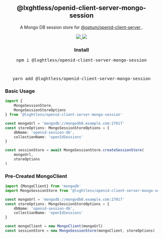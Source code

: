 <h2 align="center">@lxghtless/openid-client-server-mongo-session</h2>

<p align="center">
    A Mongo DB session store for 
	<a href="https://www.npmjs.com/package/@optum/openid-client-server">
		@optum/openid-client-server
	</a>.
</p>

<p align="center">
	<a href="https://www.typescriptlang.org/">
		<img src="https://aleen42.github.io/badges/src/typescript.svg" />
	</a>
	<a href="https://eslint.org/">
		<img src="https://aleen42.github.io/badges/src/eslint.svg" />
	</a>
</p>

<p align="center">
  <h3 align="center">Install</h3>
</p>

<pre align="center">npm i @lxghtless/openid-client-server-mongo-session</pre>

<br />

<pre align="center">yarn add @lxghtless/openid-client-server-mongo-session</pre>

### Basic Usage

```ts
import {
    MongoSessionStore,
    MongoSessionStoreOptions
} from '@lxghtless/openid-client-server-mongo-session'

const mongoUrl = 'mongodb://mongodb0.example.com:27017'
const storeOptions: MongoSessionStoreOptions = {
    dbName: 'openid-session-db',
    collectionName: 'openIdSessions'
}

const sessionStore = await MongoSessionStore.createSessionStore(
    mongoUrl,
    storeOptions
)
```

### Pre-Created MongoClient

```ts
import {MongoClient} from 'mongodb'
import MongoSessionStore from '@lxghtless/openid-client-server-mongo-session'

const mongoUrl = 'mongodb://mongodb0.example.com:27017'
const storeOptions: MongoSessionStoreOptions = {
    dbName: 'openid-session-db',
    collectionName: 'openIdSessions'
}

const mongoClient = new MongoClient(mongoUrl)
const sessionStore = new MongoSessionStore(mongoClient, storeOptions)
```
